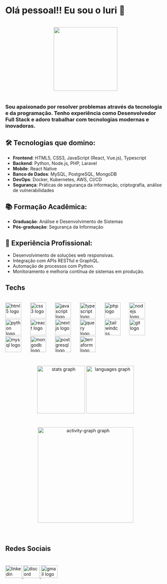 <h1 align="left">Olá pessoal!! Eu sou o Iuri 👋</h1>



<br clear="both">

<div align="center">
  <img height="200" src="https://i.giphy.com/media/v1.Y2lkPTc5MGI3NjExZ2Z1ZWNrcG9weW5xdDg0OXl3dXBhYzJuNDF0a3oxdndnc2x3emc1ayZlcD12MV9pbnRlcm5hbF9naWZfYnlfaWQmY3Q9Zw/SCt3Miv6ugvSg/giphy.gif"  />
</div>



<br clear="both">

<h3 align="left">Sou apaixonado por resolver problemas através da tecnologia e da programação. Tenho experiência como Desenvolvedor Full Stack e adoro trabalhar com tecnologias modernas e inovadoras.</h6>



<h2>🛠️ Tecnologias que domino:</h2>
    <ul>
        <li><strong>Frontend</strong>: HTML5, CSS3, JavaScript (React, Vue.js), Typescript</li>
        <li><strong>Backend</strong>: Python, Node.js, PHP, Laravel</li>
      <li><strong>Mobile</strong>: React Native </li>
        <li><strong>Banco de Dados</strong>: MySQL, PostgreSQL, MongoDB</li>
        <li><strong>DevOps</strong>: Docker, Kubernetes, AWS, CI/CD</li>
        <li><strong>Segurança</strong>: Práticas de segurança da informação, criptografia, análise de vulnerabilidades</li>
    </ul>
    <h2>📚 Formação Acadêmica:</h2>
    <ul>
        <li><strong>Graduação</strong>: Análise e Desenvolvimento de Sistemas</li>
        <li><strong>Pós-graduação</strong>: Segurança da Informação</li>
    </ul>
    <h2>💼 Experiência Profissional:</h2>
    <ul>
        <li>Desenvolvimento de soluções web responsivas.</li>
        <li>Integração com APIs RESTful e GraphQL.</li>
        <li>Automação de processos com Python.</li>
        <li>Monitoramento e melhoria contínua de sistemas em produção.</li>
    </ul>
<h2 align="left">Techs</h2>


<br clear="both">

<div align="left">
  <img src="https://cdn.jsdelivr.net/gh/devicons/devicon/icons/html5/html5-original.svg" height="50" alt="html5 logo"  />
  <img width="20" />
  <img src="https://cdn.jsdelivr.net/gh/devicons/devicon/icons/css3/css3-original.svg" height="50" alt="css3 logo"  />
  <img width="20" />
  <img src="https://cdn.jsdelivr.net/gh/devicons/devicon/icons/javascript/javascript-original.svg" height="50" alt="javascript logo"  />
  <img width="20" />
  <img src="https://cdn.jsdelivr.net/gh/devicons/devicon/icons/typescript/typescript-original.svg" height="50" alt="typescript logo"  />
  <img width="20" />
  <img src="https://cdn.jsdelivr.net/gh/devicons/devicon/icons/php/php-original.svg" height="50" alt="php logo"  />
  <img width="20" />
  <img src="https://cdn.jsdelivr.net/gh/devicons/devicon/icons/nodejs/nodejs-original-wordmark.svg" height="50" alt="nodejs logo"  />
  <img width="20" />
  <img src="https://cdn.jsdelivr.net/gh/devicons/devicon/icons/python/python-original-wordmark.svg" height="50" alt="python logo"  />
  <img width="20" />
  <img src="https://cdn.jsdelivr.net/gh/devicons/devicon/icons/react/react-original-wordmark.svg" height="50" alt="react logo"  />
  <img width="20" />
  <img src="https://cdn.jsdelivr.net/gh/devicons/devicon/icons/nextjs/nextjs-original.svg" height="50" alt="nextjs logo"  />
  <img width="20" />
  <img src="https://cdn.jsdelivr.net/gh/devicons/devicon/icons/jquery/jquery-plain-wordmark.svg" height="50" alt="jquery logo"  />
  <img width="20" />
  <img src="https://cdn.jsdelivr.net/gh/devicons/devicon/icons/tailwindcss/tailwindcss-original-wordmark.svg" height="50" alt="tailwindcss logo"  />
  <img width="20" />
  <img src="https://cdn.jsdelivr.net/gh/devicons/devicon/icons/git/git-plain-wordmark.svg" height="50" alt="git logo"  />
  <img width="20" />
  <img src="https://cdn.jsdelivr.net/gh/devicons/devicon/icons/mysql/mysql-original-wordmark.svg" height="50" alt="mysql logo"  />
  <img width="20" />
  <img src="https://cdn.jsdelivr.net/gh/devicons/devicon/icons/mongodb/mongodb-plain-wordmark.svg" height="50" alt="mongodb logo"  />
  <img width="20" />
  <img src="https://cdn.jsdelivr.net/gh/devicons/devicon/icons/postgresql/postgresql-original-wordmark.svg" height="50" alt="postgresql logo"  />
  <img width="20" />
  <img src="https://cdn.jsdelivr.net/gh/devicons/devicon/icons/terraform/terraform-original-wordmark.svg" height="50" alt="terraform logo"  />
</div>

###

<br clear="both">

<div align="center">
  <img src="https://github-readme-stats.vercel.app/api?username=iuriramos93&hide_title=false&hide_rank=false&show_icons=true&include_all_commits=true&count_private=true&disable_animations=false&theme=dracula&locale=pt-br&hide_border=false&order=1" height="150" alt="stats graph"  />
  <img src="https://github-readme-stats.vercel.app/api/top-langs?username=iuriramos93&locale=pt-br&hide_title=false&layout=compact&card_width=320&langs_count=6&theme=dracula&hide_border=false&order=2" height="150" alt="languages graph"  />
</div>

###

<br clear="both">

<div align="center">
  <img src="https://github-readme-activity-graph.vercel.app/graph?username=iuriramos93&radius=16&theme=dracula&area=true&order=5&hide_title=true" height="300" alt="activity-graph graph"  />
</div>

###

<br clear="both">

<h2 align="left">Redes Sociais</h2>

###

<br clear="both">

<div align="left">
  <a href="https://www.linkedin.com/in/iuriramos93" target="_blank">
    <img src="https://raw.githubusercontent.com/maurodesouza/profile-readme-generator/master/src/assets/icons/social/linkedin/default.svg" width="52" height="40" alt="linkedin logo"  />
  </a>
  <a href="snevers93" target="_blank">
    <img src="https://raw.githubusercontent.com/maurodesouza/profile-readme-generator/master/src/assets/icons/social/discord/default.svg" width="52" height="40" alt="discord logo"  />
  </a>
  <a href="mailto:iuri.ramos41@gmail.com" target="_blank">
    <img src="https://raw.githubusercontent.com/maurodesouza/profile-readme-generator/master/src/assets/icons/social/gmail/default.svg" width="52" height="40" alt="gmail logo"  />
  </a>
</div>

###
